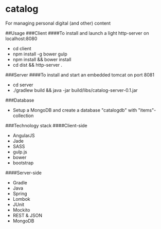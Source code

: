 catalog
=======

For managing personal digital (and other) content 

##Usage
###Client
####To install and launch a light http-server on localhost:8080
* cd client
* npm install -g bower gulp
* npm install && bower install
* cd dist && http-server .

###Server
####To install and start an embedded tomcat on port 8081
* cd server
* ./gradlew build && java -jar build/libs/catalog-server-0.1.jar

###Database
* Setup a MongoDB and create a database "catalogdb" with "items"-collection

###Technology stack
####Client-side
* AngularJS
* Jade
* SASS
* gulp.js
* bower
* bootstrap

####Server-side
* Gradle
* Java
* Spring
* Lombok
* JUnit
* Mockito
* REST & JSON
* MongoDB
